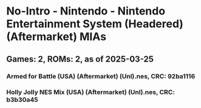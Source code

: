 # No-Intro - Nintendo - Nintendo Entertainment System (Headered) (Aftermarket) MIAs
## Games: 2, ROMs: 2, as of 2025-03-25

### Armed for Battle (USA) (Aftermarket) (Unl).nes, CRC: 92ba1116
### Holly Jolly NES Mix (USA) (Aftermarket) (Unl).nes, CRC: b3b30a45
